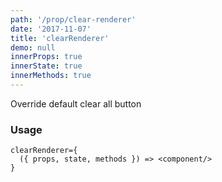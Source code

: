 ```yaml
---
path: '/prop/clear-renderer'
date: '2017-11-07'
title: 'clearRenderer'
demo: null
innerProps: true
innerState: true
innerMethods: true
---
```


Override default clear all button

### Usage

```
clearRenderer={
  ({ props, state, methods }) => <component/>
}
```
